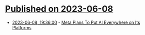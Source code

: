 # [Published on 2023-06-08](index.md)

* [2023-06-08, 19:36:00](https://tech.slashdot.org/story/23/06/08/1937205/meta-plans-to-put-ai-everywhere-on-its-platforms?utm_source=rss1.0mainlinkanon&utm_medium=feed) - [Meta Plans To Put AI Everywhere on Its Platforms](https://tech.slashdot.org/story/23/06/08/1937205/meta-plans-to-put-ai-everywhere-on-its-platforms?utm_source=rss1.0mainlinkanon&utm_medium=feed)
